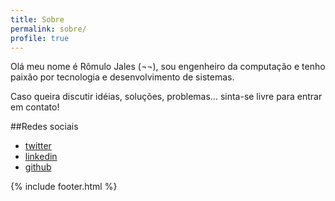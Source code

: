 ```yaml
---
title: Sobre
permalink: sobre/
profile: true
---
```


Olá meu nome é Rômulo Jales (¬¬), sou engenheiro da computação e tenho paixão por tecnologia e desenvolvimento de sistemas.

Caso queira discutir idéias, soluções, problemas... sinta-se livre para entrar em contato!

##Redes sociais

* [twitter][twitter]
* [linkedin][linkedin]
* [github][github]

{% include footer.html %}

[twitter]: http://twitter.com/romulojales
[github]: http://github.com/romulojales
[linkedin]: https://www.linkedin.com/in/romulojales
